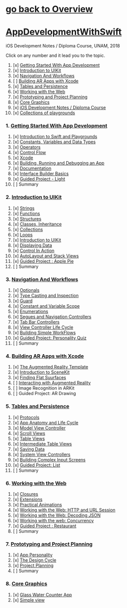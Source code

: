 # [go back to Overview](https://github.com/c4arl0s)

# [AppDevelopmentWithSwift](https://github.com/c4arl0s/AppDevelopmentWithSwift#go-back-to-overview)

iOS Development Notes / Diploma Course, UNAM, 2018

Click on any number and it lead you to the topic.

1. [x] [Getting Started With App Development](https://github.com/c4arl0s/AppDevelopmentWithSwift#1-getting-started-with-app-development) 
2. [x] [Introduction to UIKit](https://github.com/c4arl0s/AppDevelopmentWithSwift#2-introduction-to-uikit) 
3. [x] [Navigation And Workflows](https://github.com/c4arl0s/AppDevelopmentWithSwift#3-navigation-and-workflows) 
4. [ ] [Building AR Apps with Xcode](https://github.com/c4arl0s/AppDevelopmentWithSwift#4-building-ar-apps-with-xcode)
5. [x] [Tables and Persistence](https://github.com/c4arl0s/AppDevelopmentWithSwift#5-tables-and-persistence) 
6. [x] [Working with the Web](https://github.com/c4arl0s/AppDevelopmentWithSwift#6-working-with-the-web) 
7. [x] [Prototyping and Project Planning](https://github.com/c4arl0s/AppDevelopmentWithSwift#7-prototyping-and-project-planning) 
8. [x] [Core Graphics](https://github.com/c4arl0s/AppDevelopmentWithSwift#8-Core-Graphics)
9. [x] [iOS Development Notes / Diploma Course](https://github.com/c4arl0s/iOSDevelpmentNotes)
10. [x] [Collections of playgrounds](https://github.com/c4arl0s/Modulo-1-del-Diplomado-de-Aplicaciones-Moviles-2a-Generacion) 

### 1. [Getting Started With App Development](https://github.com/c4arl0s/AppDevelopmentWithSwift#appdevelopmentwithswift)

1. [x] [Introduction to Swift and Playgrounds](https://github.com/c4arl0s/IntroductionToSwiftAndPlaygrounds#introduction-to-swift-and-playgrounds---content)  
2. [x] [Constants, Variables and Data Types](https://github.com/c4arl0s/ConstantsVariablesAndDataTypes#constants-variables-and-data-types---content) 
3. [x] [Operators](https://github.com/c4arl0s/Operators#operators---content) 
4. [x] [Control Flow](https://github.com/c4arl0s/ControlFlow#controlflow---content) 
5. [x] [Xcode](https://github.com/c4arl0s/Xcode#xcode---content) 
6. [x] [Building, Running and Debugging an App](https://github.com/c4arl0s/BuildingRunningAndDebuggingAnApp#building-running-and-debugging-an-app---content) 
7. [x] [Documentation](https://github.com/c4arl0s/Documentation#documentation---content) 
8. [x] [Interface Builder Basics](https://github.com/c4arl0s/InterfaceBuilderBasics#interface-builder-basics---content) 
9. [x] [Guided Project - Light](https://github.com/c4arl0s/GuidedProjectLight#guided-project-light---content) 
10. [ ] Summary

### 2. [Introduction to UIKit](https://github.com/c4arl0s/AppDevelopmentWithSwift#appdevelopmentwithswift)

1. [x] [Strings](https://github.com/c4arl0s/Strings#strings---content) 
2. [x] [Functions](https://github.com/c4arl0s/Functions#functions---content) 
3. [x] [Structures](https://github.com/c4arl0s/Structures#structures---content) 
4. [x] [Classes, Inheritance](https://github.com/c4arl0s/ClassesAndInheritance#classes-and-inheritance---content) 
5. [x] [Collections](https://github.com/c4arl0s/Collections#collections---content) 
6. [x] [Loops](https://github.com/c4arl0s/Loops#loops---content) 
7. [x] [Introduction to UIKit](https://github.com/c4arl0s/IntroductionToUIKit#introduction-to-uikit---content) 
8. [x] [Displaying Data](https://github.com/c4arl0s/DisplayingData#displaying-data---content) 
9. [x] [Control In Action](https://github.com/c4arl0s/ControlsInAction#controls-in-action---content) 
10. [x] [AutoLayout and Stack Views](https://github.com/c4arl0s/AutolayoutAndStackViews#autolayout-and-stack-views---content) 
11. [x] [Guided Project : Apple Pie](https://github.com/c4arl0s/ApplePieApp#guided-project--apple-pie) 
12. [ ] Summary

### 3. [Navigation And Workflows](https://github.com/c4arl0s/AppDevelopmentWithSwift#appdevelopmentwithswift) 

1. [x] [Optionals](https://github.com/c4arl0s/Optionals#optionals---content) 
2. [x] [Type Casting and Inspection](https://github.com/c4arl0s/TypeCastingAndInspection#2-type-casting-and-inspection---content) 
3. [x] [Guard](https://github.com/c4arl0s/Guard#3-guard---content) 
4. [x] [Constant and Variable Scope](https://github.com/c4arl0s/ConstantAndVariableScope#4-constant-and-variable-scope---content) 
5. [x] [Enumerations](https://github.com/c4arl0s/Enumerations#enumerations---content) 
6. [x] [Segues and Navigation Controllers](https://github.com/c4arl0s/SeguesAndNavigationControllers#segues-and-navigation-controllers---content) 
7. [x] [Tab Bar Controllers](https://github.com/c4arl0s/TabBarControllers#tab-bar-controllers---content) 
8. [x] [View Controller Life Cycle](https://github.com/c4arl0s/ViewControllerLifeCycle#viewcontroller-life-cycle---content) 
9. [x] [Building Simple WorkFlows](https://github.com/c4arl0s/BuildingSimpleWorkflows#building-simple-workflows---content) 
10. [x] [Guided Project: Personality Quiz](https://github.com/c4arl0s/PersonalityQuiz#personality-quiz---content) 
11. [ ] Summary

### 4. [Building AR Apps with Xcode](https://github.com/c4arl0s/AppDevelopmentWithSwift#appdevelopmentwithswift)

1. [x] [The Augmented Reality Template](https://github.com/c4arl0s/TheAugmentedRealityTemplate#the-augmented-reality-template---content) 
2. [x] [Introduction to SceneKit](https://github.com/c4arl0s/IntroductionToSceneKit#introduction-to-scenekit---content)
3. [x] [Finding Flat Suurfaces](https://github.com/c4arl0s/FindingFlatSurfaces#finding-flat-surfaces---content)
4. [ ] [Interacting with Augmented Reality](https://github.com/c4arl0s/InteractingWithAugmentedReality#interacting-with-augmented-reality---content)
5. [ ] Image Recognition in ARKit
6. [ ] Guided Project: AR Drawing

### 5. [Tables and Persistence](https://github.com/c4arl0s/AppDevelopmentWithSwift#appdevelopmentwithswift)

1. [x] [Protocols](https://github.com/c4arl0s/Protocols#protocols---content) 
2. [x] [App Anatomy and Life Cycle](https://github.com/c4arl0s/AppAnatomyAndLifeCycle#app-anatomy-and-life-cycle---content) 
3. [x] [Model View Controller](https://github.com/c4arl0s/ModelViewController#model-view-controller---content) 
4. [x] [Scroll Views](https://github.com/c4arl0s/ScrollViews#scrollviews---content) 
5. [x] [Table Views](https://github.com/c4arl0s/TableViews#table-views---content) 
6. [x] [Intermediate Table Views](https://github.com/c4arl0s/IntermediateTableViews#intermediate-table-views---content) 
7. [x] [Saving Data](https://github.com/c4arl0s/SavingData/blob/master/README.md#saving-data---content) 
8. [x] [System View Controllers](https://github.com/c4arl0s/SystemViewControllers#system-view-controllers---content) 
9. [x] [Building Complex Input Screens](https://github.com/c4arl0s/BuildingComplexInputScreens#building-complex-input-screens---content) 
10. [x] [Guided Project: List](https://github.com/c4arl0s/GuidedProjectList#guided-project-list-todolistapp---content) 
11. [ ] Summary

### 6. [Working with the Web](https://github.com/c4arl0s/AppDevelopmentWithSwift#appdevelopmentwithswift)

1. [x] [Closures](https://github.com/c4arl0s/Closures#closures---content) 
2. [x] [Extensions](https://github.com/c4arl0s/Extensions#extensions---content)  
3. [x] [Practical Animations](https://github.com/c4arl0s/PracticalAnimation#practical-animation---content) 
4. [x] [Working with the Web: HTTP and URL Session](https://github.com/c4arl0s/WorkingWithTheWebHTTPandURLSession#working-with-the-web-http-and-url-session---content)  
5. [x] [Working with the Web: Decoding JSON](https://github.com/c4arl0s/WorkingWithTheWebDecodingJSON#working-with-the-web-decoding-json---content)  
6. [x] [Working with the web: Concurrency](https://github.com/c4arl0s/WorkingWithTheWebConcurrency#working-with-the-web-concurrency---content)  
7. [x] [Guided Project : Restaurant](https://github.com/c4arl0s/RestaurantApp#restaurant-app---content)
8. [ ] Summary

### 7. [Prototyping and Project Planning](https://github.com/c4arl0s/AppDevelopmentWithSwift#appdevelopmentwithswift)

1. [x] [App Personality](https://github.com/c4arl0s/AppPersonality#app-personality---content) 
2. [x] [The Design Cycle](https://github.com/c4arl0s/TheDesignCycle#the-design-cycle---content) 
3. [x] [Project Planning](https://github.com/c4arl0s/ProjectPlanning#project-planning---content) 
4. [ ] Summary

### 8. [Core Graphics](https://github.com/c4arl0s/AppDevelopmentWithSwift#appdevelopmentwithswift)

1. [x] [Glass Water Counter App](https://github.com/c4arl0s/GlassWaterCounterCoreGraphics#glasswatercountercoregraphics)
2. [x] [Simple view](https://github.com/c4arl0s/SimpleView_UIKitCore_UIGraphics)

